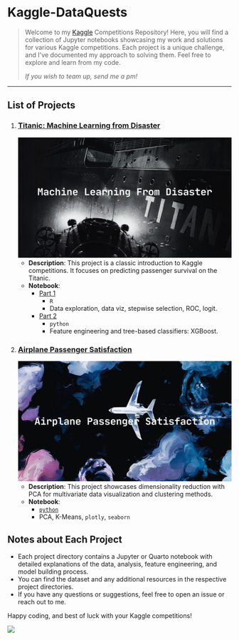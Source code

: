 # Kaggle-DataQuests

> Welcome to my [Kaggle](www.kaggle.com) Competitions Repository! Here, you will find a collection of Jupyter notebooks showcasing my work and solutions for various Kaggle competitions. Each project is a unique challenge, and I've documented my approach to solving them. Feel free to explore and learn from my code.
>
> _If you wish to team up, send me a pm!_

---

## List of Projects

1. ### [Titanic: Machine Learning from Disaster](https://www.kaggle.com/competitions/titanic)
    ![Titanic](https://raw.githubusercontent.com/solar-san/Kaggle-DataQuests/main/docs/figures/header-0.png)
    - **Description**: This project is a classic introduction to Kaggle competitions. It focuses on predicting passenger survival on the Titanic.
    - **Notebook**:
        - [Part 1](https://solar-san.github.io/Kaggle-DataQuests/titanic-1.html)
            - `R`
            - Data exploration, data viz, stepwise selection, ROC, logit.  
        - [Part 2](https://solar-san.github.io/Kaggle-DataQuests/titanic-2.html)
            - `python`
            - Feature engineering and tree-based classifiers: XGBoost.
2. ### [Airplane Passenger Satisfaction](https://www.kaggle.com/datasets/teejmahal20/airline-passenger-satisfaction)
    ![Airplane](https://raw.githubusercontent.com/solar-san/Kaggle-DataQuests/main/docs/figures/Kaggle-airplane_passenger_header.png)
    - __Description__: This project showcases dimensionality reduction with PCA for multivariate data visualization and clustering methods.
    - __Notebook__:
        - [`python`](https://solar-san.github.io/Kaggle-DataQuests/airplane-passenger-satisfaction.html)
        - PCA, K-Means, `plotly`, `seaborn`



## Notes about Each Project

- Each project directory contains a Jupyter or Quarto notebook with detailed explanations of the data, analysis, feature engineering, and model building process.
- You can find the dataset and any additional resources in the respective project directories.
- If you have any questions or suggestions, feel free to open an issue or reach out to me.

Happy coding, and best of luck with your Kaggle competitions!

[![](https://img.shields.io/badge/GitHub-View_on_GitHub-blue?style=flat&logo=GitHub)](https://github.com/yourusername/kaggle-competitions)